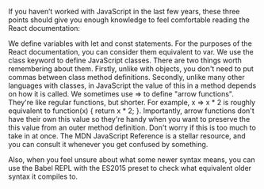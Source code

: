 If you haven’t worked with JavaScript in the last few years, these three points should give you enough knowledge to feel comfortable reading the React documentation:

We define variables with let and const statements. For the purposes of the React documentation, you can consider them equivalent to var.
We use the class keyword to define JavaScript classes. There are two things worth remembering about them. Firstly, unlike with objects, you don't need to put commas between class method definitions. Secondly, unlike many other languages with classes, in JavaScript the value of this in a method depends on how it is called.
We sometimes use => to define "arrow functions". They're like regular functions, but shorter. For example, x => x * 2 is roughly equivalent to function(x) { return x * 2; }. Importantly, arrow functions don't have their own this value so they're handy when you want to preserve the this value from an outer method definition.
Don't worry if this is too much to take in at once. The MDN JavaScript Reference is a stellar resource, and you can consult it whenever you get confused by something.

Also, when you feel unsure about what some newer syntax means, you can use the Babel REPL with the ES2015 preset to check what equivalent older syntax it compiles to.

<script src="https://gist.github.com/gaearon/683e676101005de0add59e8bb345340c.js"></script>